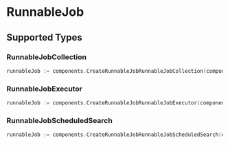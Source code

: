 # RunnableJob


## Supported Types

### RunnableJobCollection

```go
runnableJob := components.CreateRunnableJobRunnableJobCollection(components.RunnableJobCollection{/* values here */})
```

### RunnableJobExecutor

```go
runnableJob := components.CreateRunnableJobRunnableJobExecutor(components.RunnableJobExecutor{/* values here */})
```

### RunnableJobScheduledSearch

```go
runnableJob := components.CreateRunnableJobRunnableJobScheduledSearch(components.RunnableJobScheduledSearch{/* values here */})
```

